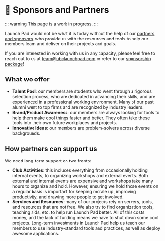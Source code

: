 # 🧳 Sponsors and Partners

::: warning
This page is a work in progress.
:::

Launch Pad would not be what it is today without the help of our [partners and sponsors](https://ubclaunchpad.com/#sponsors), who provide us with the resources and tools to help our members learn and deliver on their projects and goals.

If you are interested in working with us in any capacity, please feel free to reach out to us at [team@ubclaunchpad.com](team@ubclaunchpad.com) or refer to our [sponsorship package](https://ubclaunchpad.com/sponsorship)!

## What we offer

* **Talent Pool**: our members are students who went through a rigorous selection process, who are dedicated in advancing their skills, and are experienced in a professional working environment. Many of our past alumni went to top firms and are recognized by industry leaders.
* **Brand/Product Awareness**: our members are always looking for tools to help them make cool things faster and better. They often take these tools into their own future workplaces and projects.
* **Innovative Ideas**: our members are problem-solvers across diverse backgrounds.

## How partners can support us

We need long-term support on two fronts:

* **Club Activities**: this includes everything from occasionally holding internal events, to organizing workshops and external events. Both external and internal events are expensive and workshops take many hours to organize and hold. However, ensuring we hold those events on a regular basis is important for keeping morale up, improving productivity, and drawing more people to get involved.
* **Services and Resources**: many of our projects rely on servers, tools, and resources that are not free. We also try to find organization tools, teaching aids, etc. to help run Launch Pad better. All of this costs money, and the lack of funding means we have to shut down some cool projects. Long-term investments in Launch Pad help us teach our members to use industry-standard tools and practices, as well as deploy awesome applications.
